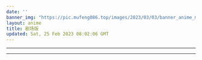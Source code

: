 ```yaml
---
date: ''
banner_img: "https://pic.mufeng086.top/images/2023/03/03/banner_anime_movie.jpg"
layout: anime
title: 剧场版
updated: Sat, 25 Feb 2023 08:02:06 GMT
---
```

---


---
